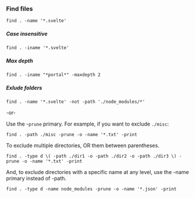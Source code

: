 ### Find files

`find . -name '*.svelte'`

##### Case insensitive

`find . -iname '*.svelte'`

##### Max depth

`find . -iname "*portal*" -maxdepth 2`

##### Exlude folders

`find . -name '*.svelte' -not -path './node_modules/*'`

-or-

Use the -`prune` primary. For example, if you want to exclude `./misc`:

`find . -path ./misc -prune -o -name '*.txt' -print`

To exclude multiple directories, OR them between parentheses.

`find . -type d \( -path ./dir1 -o -path ./dir2 -o -path ./dir3 \) -prune -o -name '*.txt' -print`

And, to exclude directories with a specific name at any level, use the -name primary instead of -path.

`find . -type d -name node_modules -prune -o -name '*.json' -print`
